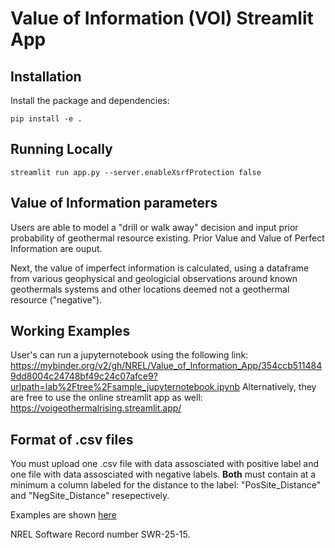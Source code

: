 # Value of Information (VOI) Streamlit App 

## Installation

Install the package and dependencies:

```
pip install -e .
```

## Running Locally

```
streamlit run app.py --server.enableXsrfProtection false 
```

## Value of Information parameters
Users are able to model a "drill or walk away" decision and input prior probability of geothermal resource existing. Prior Value and Value of Perfect Information are ouput.

Next, the value of imperfect information is calculated, using a dataframe from various geophysical and geologicial observations around known geothermals systems and other locations deemed not a geothermal resource ("negative").

## Working Examples
User's can run a jupyternotebook using the following link: https://mybinder.org/v2/gh/NREL/Value_of_Information_App/354ccb5114849dd8004c24748bf49c24c07afce9?urlpath=lab%2Ftree%2Fsample_jupyternotebook.ipynb
Alternatively, they are free to use the online streamlit app as well: https://voigeothermalrising.streamlit.app/

## Format of .csv files

You must upload one .csv file with data assosciated with positive label and one file with data assosciated with negative labels. **Both** must contain at a minimum a column labeled for the distance to the label: "PosSite_Distance" and "NegSite_Distance" resepectively.

Examples are shown [here](https://github.com/wtrainor/INGENIOUS_streamlit/tree/main/File%20Template)

NREL Software Record number SWR-25-15.
